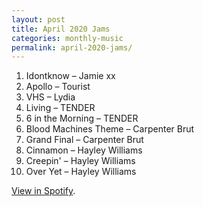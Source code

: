 ```yaml
---
layout: post
title: April 2020 Jams
categories: monthly-music
permalink: april-2020-jams/
---
```


1. Idontknow – Jamie xx
2. Apollo – Tourist
3. VHS – Lydia
4. Living – TENDER
5. 6 in the Morning – TENDER
6. Blood Machines Theme – Carpenter Brut
7. Grand Final – Carpenter Brut
8. Cinnamon – Hayley Williams
9. Creepin' – Hayley Williams
10. Over Yet – Hayley Williams

[View in Spotify][spotify].  

[spotify]: https://open.spotify.com/playlist/75x3JRZyxwDHaONkdIMoVN?si=Yc-tyRjETauHaEThkN0jGg